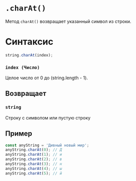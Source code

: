 # `.charAt()`

Метод `charAt()` возвращает указанный символ из строки.

# Синтаксис

```js
string.charAt(index);
```

### `index (Число)`

Целое число от 0 до (string.length - 1).

## Возвращает

### `string`

Строку с символом или пустую строку

## Пример

```js
const anyString = 'Дивный новый мир';
anyString.charAt(0); // Д
anyString.charAt(1); // и
anyString.charAt(2); // в
anyString.charAt(3); // н
anyString.charAt(4); // ы
anyString.charAt(5); // й
```
